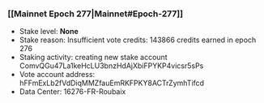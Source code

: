 ### [[Mainnet Epoch 277|Mainnet#Epoch-277]]
* Stake level: **None**
* Stake reason: Insufficient vote credits: 143866 credits earned in epoch 276
* Staking activity: creating new stake account ComvQGu47La1keHcLU3bnzHdAjXbiFPYKP4vicsr5sPs
* Vote account address: hFFmExLb2fVdDiqMMZfauEmRKFPKY8ACTrZymhTifcd
* Data Center: 16276-FR-Roubaix